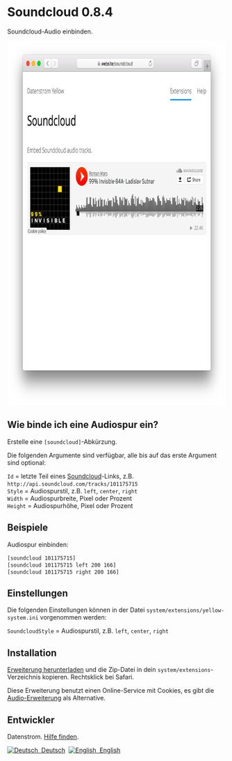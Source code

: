 Soundcloud 0.8.4
================
Soundcloud-Audio einbinden.

<p align="center"><img src="soundcloud-screenshot.png?raw=true" width="795" height="836" alt="Bildschirmfoto"></p>

## Wie binde ich eine Audiospur ein?

Erstelle eine `[soundcloud]`-Abkürzung. 

Die folgenden Argumente sind verfügbar, alle bis auf das erste Argument sind optional:

`Id` = letzte Teil eines [Soundcloud](http://www.soundcloud.com/)-Links, z.B. `http://api.soundcloud.com/tracks/101175715`  
`Style` = Audiospurstil, z.B. `left`, `center`, `right`  
`Width` = Audiospurbreite, Pixel oder Prozent  
`Height` = Audiospurhöhe, Pixel oder Prozent   

## Beispiele

Audiospur einbinden:

    [soundcloud 101175715]
    [soundcloud 101175715 left 200 166]
    [soundcloud 101175715 right 200 166]

## Einstellungen

Die folgenden Einstellungen können in der Datei `system/extensions/yellow-system.ini` vorgenommen werden:

`SoundcloudStyle` = Audiospurstil, z.B. `left`, `center`, `right`  

## Installation

[Erweiterung herunterladen](https://github.com/datenstrom/yellow-extensions/raw/master/zip/soundcloud.zip) und die Zip-Datei in dein `system/extensions`-Verzeichnis kopieren. Rechtsklick bei Safari.

Diese Erweiterung benutzt einen Online-Service mit Cookies, es gibt die [Audio-Erweiterung](https://github.com/schulle4u/yellow-extensions-schulle4u/tree/master/audio) als Alternative.

## Entwickler

Datenstrom. [Hilfe finden](https://datenstrom.se/de/yellow/help/).

<p>
<a href="README-de.md"><img src="https://raw.githubusercontent.com/datenstrom/yellow-extensions/master/source/help/language-de.png" width="15" height="15" alt="Deutsch">&nbsp; Deutsch</a>&nbsp;
<a href="README.md"><img src="https://raw.githubusercontent.com/datenstrom/yellow-extensions/master/source/help/language-en.png" width="15" height="15" alt="English">&nbsp; English</a>&nbsp;
</p>

